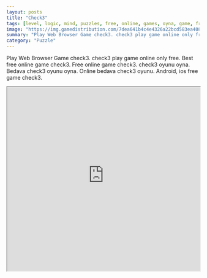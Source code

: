 ```yaml
---
layout: posts
title: "Check3"
tags: [level, logic, mind, puzzles, free, online, games, oyna, game, free, games, play, play, games]
image: "https://img.gamedistribution.com/7dea641b4c4e4326a22bcd583ea408e4-512x384.jpeg"
summary: "Play Web Browser Game check3. check3 play game online only free. Best free online game check3. Free online game check3. check3 oyunu oyna. Bedava check3 oyunu oyna. Online bedava check3 oyunu. Android, ios free game check3."
category: "Puzzle"
---
```


Play Web Browser Game check3. check3 play game online only free. Best free online game check3. Free online game check3. check3 oyunu oyna. Bedava check3 oyunu oyna. Online bedava check3 oyunu. Android, ios free game check3.

<iframe width="100%" height="480px;" src="https://html5.gamedistribution.com/7dea641b4c4e4326a22bcd583ea408e4/"></iframe>